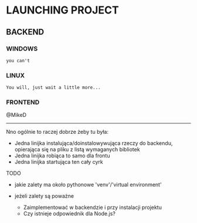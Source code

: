 # LAUNCHING PROJECT

## BACKEND

### WINDOWS

```you can't```

### LINUX

```You will, just wait a little more...```

### FRONTEND

@MikeD

---

Nno ogólnie to raczej dobrze żeby tu była:

- Jedna linijka instalująca/doinstalowywująca rzeczy do backendu, opierająca się na pliku z listą wymaganych bibliotek
- Jedna linijka robiąca to samo dla frontu
- Jedna linijka startująca ten cały cyrk

TODO

- jakie zalety ma około pythonowe 'venv'/'virtual environment'

- jeżeli zalety są poważne

  - Zaimplementować w backendzie i przy instalacji projektu
  - Czy istnieje odpowiednik dla Node.js?
